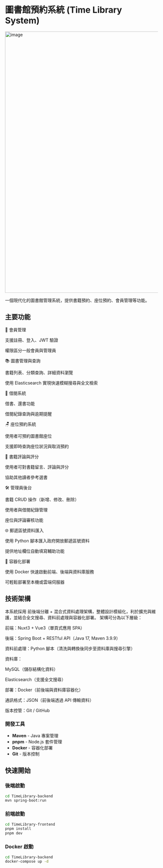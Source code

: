 # 圖書館預約系統 (Time Library System)

<img width="1915" height="861" alt="image" src="https://github.com/user-attachments/assets/9190796d-c2f8-4004-944a-4832ee007aef" />

一個現代化的圖書館管理系統，提供書籍預約、座位預約、會員管理等功能。

##  主要功能
🔐 會員管理

支援註冊、登入、JWT 驗證

權限區分一般會員與管理員

📚 圖書管理與查詢

書籍列表、分類查詢、詳細資料瀏覽

使用 Elasticsearch 實現快速模糊搜尋與全文檢索

📖 借閱系統

借書、還書功能

借閱紀錄查詢與逾期提醒

🪑 座位預約系統

使用者可預約圖書館座位

支援即時查詢座位狀況與取消預約

💬 書籍評論與評分

使用者可對書籍留言、評論與評分

協助其他讀者參考選書

🛠️ 管理員後台

書籍 CRUD 操作（新增、修改、刪除）

使用者與借閱紀錄管理

座位與評論審核功能

🌐 郵遞區號資料匯入

使用 Python 腳本匯入政府開放郵遞區號資料

提供地址欄位自動填寫輔助功能

🚀 容器化部署

使用 Docker 快速啟動前端、後端與資料庫服務

可輕鬆部署至本機或雲端伺服器

##  技術架構

本系統採用 前後端分離 + 混合式資料處理架構，整體設計模組化，利於擴充與維護，並結合全文搜尋、資料前處理與容器化部署。 架構可分為以下層級：

前端：Nuxt3 + Vue3（單頁式應用 SPA）

後端：Spring Boot + RESTful API（Java 17, Maven 3.9.9）

資料前處理：Python 腳本（清洗與轉換後同步至資料庫與搜尋引擎）

資料庫：

MySQL（儲存結構化資料）

Elasticsearch（支援全文搜尋）

部署：Docker（前後端與資料庫容器化）

通訊格式：JSON（前後端透過 API 傳輸資料）

版本控管：Git / GitHub
### 開發工具
- **Maven** - Java 專案管理
- **pnpm** - Node.js 套件管理
- **Docker** - 容器化部署
- **Git** - 版本控制



##  快速開始

### 後端啟動
```bash
cd TimeLibrary-backend
mvn spring-boot:run
```

### 前端啟動
```bash
cd TimeLibrary-frontend
pnpm install
pnpm dev
```

### Docker 啟動
```bash
cd TimeLibrary-backend
docker-compose up -d
```
